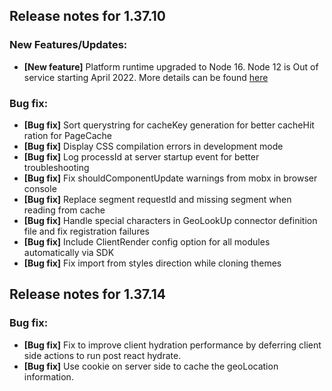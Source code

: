 ## Release notes for 1.37.10

### New Features/Updates:

* **[New feature]** Platform runtime upgraded to Node 16. Node 12 is Out of service starting April 2022. More details can be found [here](https://community.dynamics.com/365/commerce/f/dynamics-365-commerce-forum/451656/important-breaking-build-coming-with-update-to-e-commerce-online-sdk-package-version-1-37-with-support-for-node-16-x)

### Bug fix:
* **[Bug fix]** Sort querystring for cacheKey generation for better cacheHit ration for PageCache
* **[Bug fix]** Display CSS compilation errors in development mode 
* **[Bug fix]** Log processId at server startup event for better troubleshooting
* **[Bug fix]** Fix shouldComponentUpdate warnings from mobx in browser console
* **[Bug fix]** Replace segment requestId and missing segment when reading from cache
* **[Bug fix]** Handle special characters in GeoLookUp connector definition file and fix registration failures
* **[Bug fix]** Include ClientRender config option for all modules automatically via SDK
* **[Bug fix]** Fix import from styles direction while cloning themes

## Release notes for 1.37.14

### Bug fix:
* **[Bug fix]** Fix to improve client hydration performance by deferring client side actions to run post react hydrate.
* **[Bug fix]** Use cookie on server side to cache the geoLocation information.